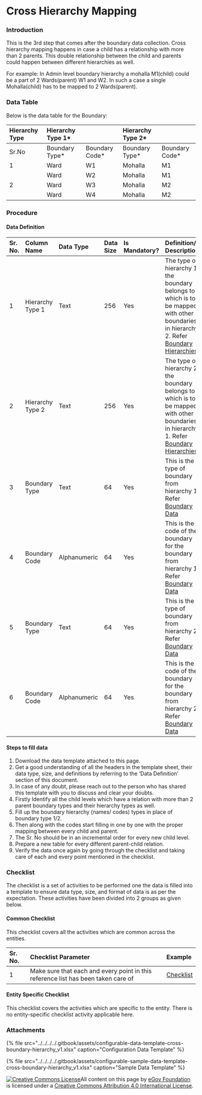 # Cross Hierarchy Mapping

### Introduction

This is the 3rd step that comes after the boundary data collection. Cross hierarchy mapping happens in case a child has a relationship with more than 2 parents. This double relationship between the child and parents could happen between different hierarchies as well.

For example: In Admin level boundary hierarchy a mohalla M1\(child\) could be a part of 2 Wards\(parent\) W1 and W2. In such a case a single Mohalla\(child\) has to be mapped to 2 Wards\(parent\).

### Data Table

Below is the data table for the Boundary:

|  Hierarchy Type |  Hierarchy Type 1\* |   | Hierarchy Type 2\* |  |
| :--- | :--- | :--- | :--- | :--- |
| Sr.No | Boundary Type\* | Boundary Code\* | Boundary Type\* | Boundary Code\* |
| 1 | Ward | W1 | Mohalla | M1 |
|  | Ward | W2 | Mohalla | M1 |
| 2 | Ward | W3 | Mohalla | M2 |
|  | Ward | W4 | Mohalla | M2 |

### Procedure

#### Data Definition

| Sr. No. | Column Name | Data Type | Data Size | Is Mandatory? | Definition/ Description |
| :--- | :--- | :--- | :--- | :--- | :--- |
| 1 | Hierarchy Type 1 | Text | 256 | Yes | The type of hierarchy 1 the boundary belongs to which is to be mapped with other boundaries in hierarchy 2. Refer [Boundary Hierarchies](boundary-hierarchies.md) |
| 2 | Hierarchy Type 2 | Text | 256 | Yes | The type of hierarchy 2 the boundary belongs to which is to be mapped with other boundaries in hierarchy 1. Refer [Boundary Hierarchies](boundary-hierarchies.md) |
| 3 | Boundary Type  | Text | 64  | Yes | This is the type of boundary from hierarchy 1. Refer[ Boundary Data](boundary-data.md) |
| 4 | Boundary Code | Alphanumeric | 64  | Yes | This is the code of the boundary for the boundary from hierarchy 1. Refer [Boundary Data](boundary-data.md) |
| 5 |  Boundary Type  | Text | 64  | Yes | This is the type of boundary from hierarchy 2. Refer[ Boundary Data](boundary-data.md) |
| 6 | Boundary Code | Alphanumeric |  64 | Yes | This is the code of the boundary for the boundary from hierarchy 2. Refer [Boundary Data](boundary-data.md) |

#### Steps to fill data

1. Download the data template attached to this page.
2. Get a good understanding of all the headers in the template sheet, their data type, size, and definitions by referring to the ‘Data Definition’ section of this document.
3. In case of any doubt, please reach out to the person who has shared this template with you to discuss and clear your doubts.
4. Firstly Identify all the child levels which have a relation with more than 2 parent boundary types and their hierarchy types as well.
5. Fill up the boundary hierarchy \(names/ codes\) types in place of boundary type 1/2.
6. Then along with the codes start filling in one by one with the proper mapping between every child and parent.
7. The Sr. No should be in an incremental order for every new child level.
8. Prepare a new table for every different parent-child relation.
9. Verify the data once again by going through the checklist and taking care of each and every point mentioned in the checklist.

### Checklist

The checklist is a set of activities to be performed one the data is filled into a template to ensure data type, size, and format of data is as per the expectation. These activities have been divided into 2 groups as given below.

#### Common Checklist

This checklist covers all the activities which are common across the entities.

| Sr. No. | Checklist Parameter | Example |
| :--- | :--- | :--- |
| 1 | Make sure that each and every point in this reference list has been taken care of | [Checklist](../../module-setup/common-config/checklist.md) |

#### Entity Specific Checklist

This checklist covers the activities which are specific to the entity. There is no entity-specific checklist activity applicable here.

### Attachments

{% file src="../../../../.gitbook/assets/configurable-data-template-cross-boundary-hierarchy\_v1.xlsx" caption="Configuration Data Template" %}

{% file src="../../../../.gitbook/assets/configurable-sample-data-template-cross-boundary-hierarchy\_v1.xlsx" caption="Sample Data Template" %}



 [![Creative Commons License](https://i.creativecommons.org/l/by/4.0/80x15.png)​](http://creativecommons.org/licenses/by/4.0/)All content on this page by [eGov Foundation](https://egov.org.in/) is licensed under a [Creative Commons Attribution 4.0 International License](http://creativecommons.org/licenses/by/4.0/).

